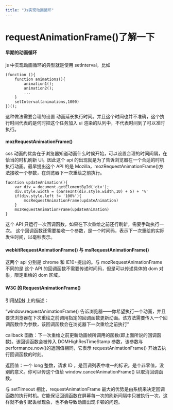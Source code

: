 ```yaml
---
title: "Js实现动画循环"
---
```


# requestAnimationFrame()了解一下

#### 早期的动画循环

js 中实现动画循环的典型就是使用 setInterval，比如

```
(function (){
    function animations(){
        animation1();
        animation2();
        ...
    }
    setInterval(animations,1000)
})();
```

这种做法需要合理的设置 动画延长执行时间。并且这个时间也并不准确，这个执行时间代表的是何时把这个任务加入 ui 渲染的队列中，不代表时间到了可以准时执行。

#### mozRequestAnimationFrame()

css 动画的优势在于浏览器知道动画什么时候开始，可以设置合理的时间间隔，在恰当的时机刷新 UI。因此这个 api 的出现就是为了告诉浏览器在一个合适的时机执行动画。最早提出这个 API 的是 Mozilla，mozRequestAnimationFrame()方法接收一个参数，在浏览器下一次重绘之前执行。

```
fucntion updateAnimation(){
    var div = document.getElementById('div');
    div.style.width = (parseInt(div.style.width,10) + 5) + '%'
    if(div.style.left != '100%'){
        mozRequestAnimationFrame(updateAnimation)
    }
    mozRequestAnimationFrame(updateAnimation)
}
```

这个 API 只运行一次回调函数，如果在下次重绘之前还行刷新，需要手动执行一次。
这个回调函数还需要接收一个参数，是一个时间码，表示下一次重绘的实际发生时间，以毫秒表示。

#### webkitRequestAnimationFrame() 与 msRequestAnimationFrame()

这两个 api 分别是 chrome 和 IE10+提出的。与 mozRequestAnimationFrame 不同的是 这个 API 的回调函数不需要传递时间码，但是可以传递具体的 dom 对象，限定重绘的 dom 区域。

#### W3C 的 RequestAnimationFrame()

引用[MDN](https://developer.mozilla.org/zh-CN/docs/Web/API/Window/requestAnimationFrame) 上的描述：

“window.requestAnimationFrame() 告诉浏览器——你希望执行一个动画，并且要求浏览器在下次重绘之前调用指定的回调函数更新动画。该方法需要传入一个回调函数作为参数，该回调函数会在浏览器下一次重绘之前执行”

callback 函数：下一次重绘之前更新动画帧所调用的函数(即上面所说的回调函数)。该回调函数会被传入 DOMHighResTimeStamp 参数，该参数与 performance.now()的返回值相同，它表示 requestAnimationFrame() 开始去执行回调函数的时刻。

返回值：一个 long 整数，请求 ID ，是回调列表中唯一的标识。是个非零值，没别的意义。你可以传这个值给 window.cancelAnimationFrame() 以取消回调函数。

与 setTimeout 相比，requestAnimationFrame 最大的优势是由系统来决定回调函数的执行时机。它能保证回调函数在屏幕每一次的刷新间隔中只被执行一次，这样就不会引起丢帧现象，也不会导致动画出现卡顿的问题。
